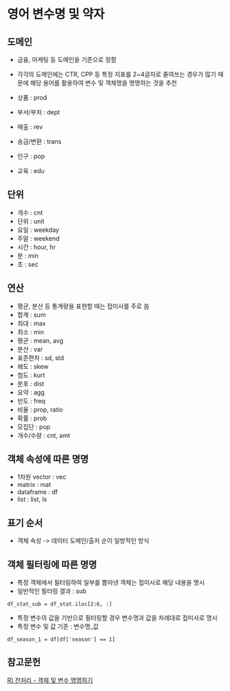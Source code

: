 # 영어 변수명 및 약자     

## 도메인    
- 금융, 마케팅 등 도메인을 기준으로 정함     
- 각각의 도메인에는 CTR, CPP 등 특정 지표를 2~4글자로 줄여쓰는 경우가 많기 때문에 해당 용어를 활용하여 변수 및 객체명을 명명하는 것을 추천     

- 상품 : prod     
- 부서/부처 : dept     
- 매출 : rev     
- 송금/변환 : trans     
- 인구 : pop     
- 교육 : edu     

## 단위    
- 개수 : cnt     
- 단위 : unit     
- 요일 : weekday     
- 주말 : weekend     
- 시간 : hour, hr     
- 분 : min      
- 초 : sec     

## 연산     
- 평균, 분산 등 통계량을 표현할 때는 접미사를 주로 씀     
- 합계 : sum     
- 최대 : max    
- 최소 : min    
- 평균 : mean, avg     
- 분산 : var     
- 표준편차 : sd, std     
- 왜도 : skew     
- 첨도 : kurt     
- 분포 : dist     
- 요약 : agg    
- 빈도 : freq     
- 비율 : prop, ratio     
- 확률 : prob    
- 모집단 : pop    
- 개수/수량 : cnt, amt     

## 객체 속성에 따른 명명     
- 1차원 vector : vec     
- matrix : mat    
- dataframe : df     
- list : list, ls    

## 표기 순서    
- 객체 속성 -> 데이터 도메인/출처 순이 일방적인 방식     

## 객체 필터링에 따른 명명    
- 특정 객체에서 필터링하여 일부를 뽑아낸 객체는 접미사로 해당 내용을 명시     
- 일반적인 필터링 결과 : sub    
~~~
df_stat_sub = df_stat.iloc[2:6, :]     
~~~    

- 특정 변수의 값을 기반으로 필터링할 경우 변수명과 값을 차례대로 접미사로 명시     
- 특정 변수 및 값 기준 : 변수명_값      
~~~
df_season_1 = df[df['season'] == 1]    
~~~


## 참고문헌      
[R) 전처리 - 객체 및 변수 명명하기](https://datadoctorblog.com/2021/01/22/R-Preprocessing-naming-object-variables/)    

